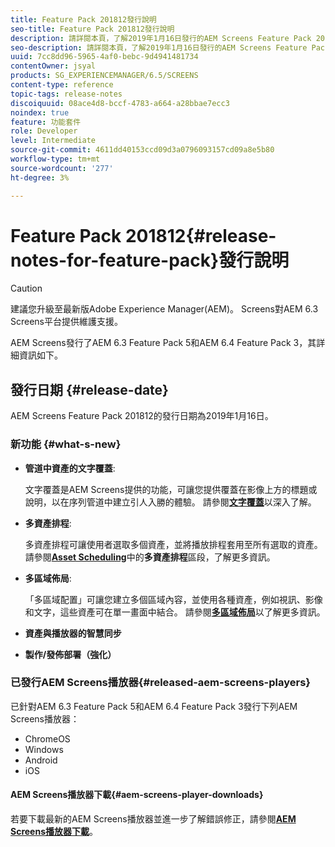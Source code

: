 ```yaml
---
title: Feature Pack 201812發行說明
seo-title: Feature Pack 201812發行說明
description: 請詳閱本頁，了解2019年1月16日發行的AEM Screens Feature Pack 201812的相關資訊。
seo-description: 請詳閱本頁，了解2019年1月16日發行的AEM Screens Feature Pack 201812的相關資訊。
uuid: 7cc8dd96-5965-4af0-bebc-9d4941481734
contentOwner: jsyal
products: SG_EXPERIENCEMANAGER/6.5/SCREENS
content-type: reference
topic-tags: release-notes
discoiquuid: 08ace4d8-bccf-4783-a664-a28bbae7ecc3
noindex: true
feature: 功能套件
role: Developer
level: Intermediate
source-git-commit: 4611dd40153ccd09d3a0796093157cd09a8e5b80
workflow-type: tm+mt
source-wordcount: '277'
ht-degree: 3%

---
```



# Feature Pack 201812{#release-notes-for-feature-pack}發行說明

>[!CAUTION]
>
>建議您升級至最新版Adobe Experience Manager(AEM)。 Screens對AEM 6.3 Screens平台提供維護支援。

AEM Screens發行了AEM 6.3 Feature Pack 5和AEM 6.4 Feature Pack 3，其詳細資訊如下。

## 發行日期 {#release-date}

AEM Screens Feature Pack 201812的發行日期為2019年1月16日。

### 新功能 {#what-s-new}

* **管道中資產的文字覆蓋**:

   文字覆蓋是AEM Screens提供的功能，可讓您提供覆蓋在影像上方的標題或說明，以在序列管道中建立引人入勝的體驗。 請參閱&#x200B;[**文字覆蓋**](text-overlay.md)&#x200B;以深入了解。

* **多資產排程**:

   多資產排程可讓使用者選取多個資產，並將播放排程套用至所有選取的資產。 請參閱&#x200B;**[Asset Scheduling](asset-level-scheduling.md)**&#x200B;中的&#x200B;**多資產排程**&#x200B;區段，了解更多資訊。

* **多區域佈局**:

   「多區域配置」可讓您建立多個區域內容，並使用各種資產，例如視訊、影像和文字，這些資產可在單一畫面中結合。 請參閱&#x200B;**[多區域佈局](multi-zone-layout-aem-screens.md)**&#x200B;以了解更多資訊。

* **資產與播放器的智慧同步**
* **製作/發佈部署（強化）**

### 已發行AEM Screens播放器{#released-aem-screens-players}

已針對AEM 6.3 Feature Pack 5和AEM 6.4 Feature Pack 3發行下列AEM Screens播放器：

* ChromeOS
* Windows
* Android
* iOS

#### AEM Screens播放器下載{#aem-screens-player-downloads}

若要下載最新的AEM Screens播放器並進一步了解錯誤修正，請參閱&#x200B;[**AEM Screens播放器下載**](https://download.macromedia.com/screens/)。

